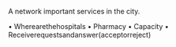 A network important services in the city.

• Wherearethehospitals
• Pharmacy
• Capacity
• Receiverequestsandanswer(acceptorreject) 
